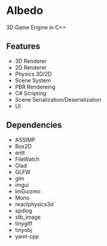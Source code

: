 # Albedo
3D Game Engine in C++
## Features
 - 3D Renderer
 - 2D Renderer
 - Physics 3D/2D
 - Scene System
 - PBR Rendereing
 - C# Scripting
 - Scene Serialization/Deserialization
 - UI
## Dependencies
 - ASSIMP
 - Box2D
 - entt
 - FileWatch
 - Glad
 - GLFW
 - glm
 - imgui
 - ImGuizmo
 - Mono
 - reactphysics3d
 - spdlog
 - stb_image
 - tinygltf
 - tinyobj
 - yaml-cpp
